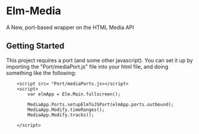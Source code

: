 # Elm-Media

A New, port-based wrapper on the HTML Media API
## Getting Started

This project requires a port (and some other javascript). You can set it up by importing the "Port/mediaPort.js" file into your html file, and doing something like the following:

``` 
    <script src= "Port/mediaPorts.js></script>
    <script>
        var elmApp = Elm.Main.fullscreen();

        MediaApp.Ports.setupElmToJSPort(elmApp.ports.outbound);
        MediaApp.Modify.timeRanges();
        MediaApp.Modify.tracks();

    </script>
```

